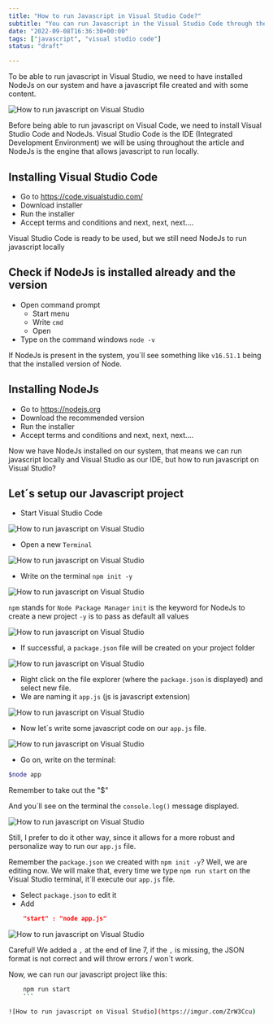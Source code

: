 ```yaml
---
title: "How to run Javascript in Visual Studio Code?"
subtitle: "You can run Javascript in the Visual Studio Code through the terminal if you have node installed (node filename.js)."
date: "2022-09-08T16:36:30+00:00"
tags: ["javascript", "visual studio code"]
status: "draft"

---
```



To be able to run javascript in Visual Studio, we need to have installed NodeJs on our system and have a javascript file created and with some content.

![How to run javascript on Visual Studio](https://imgur.com/a/dtzwN0c)

Before being able to run javascript on Visual Code, we need to install Visual Studio Code and NodeJs. Visual Studio Code is the IDE (Integrated Development Environment) we will be using throughout the article and NodeJs is the engine that allows javascript to run locally.

## Installing Visual Studio Code

- Go to https://code.visualstudio.com/
- Download installer
- Run the installer
- Accept terms and conditions and next, next, next....

Visual Studio Code is ready to be used, but we still need NodeJs to run javascript locally

## Check if NodeJs is installed already and the version

- Open command prompt 
	- Start menu 
	- Write `cmd`
	- Open
- Type on the command windows `node -v `

If NodeJs is present in the system, you´ll see something like `v16.51.1` being that the installed version of Node.

## Installing NodeJs

- Go to https://nodejs.org
- Download the recommended version
- Run the installer
- Accept terms and conditions and next, next, next....

Now we have NodeJs installed on our system, that means we can run javascript locally and Visual Studio as our IDE, but how to run javascript on Visual Studio?

## Let´s setup our Javascript project

- Start Visual Studio Code

![How to run javascript on Visual Studio](https://imgur.com/xQBECyp)

- Open a new `Terminal`

![How to run javascript on Visual Studio](https://imgur.com/N6WmTra)

- Write on the terminal `npm init -y`

![How to run javascript on Visual Studio](https://imgur.com/uasJ5gf)

`npm` stands for `Node Package Manager`
`init` is the keyword for NodeJs to create a new project 
`-y` is to pass as default all values

![How to run javascript on Visual Studio](https://imgur.com/TYoUFhv)

- If successful, a `package.json` file will be created on your project folder

![How to run javascript on Visual Studio](https://imgur.com/MBA5Wm2)

- Right click on the file explorer (where the `package.json` is displayed) and select new file.
- We are naming it `app.js` (js is javascript extension)

![How to run javascript on Visual Studio](https://imgur.com/G0g9IEF)

- Now let´s write some javascript code on our `app.js` file.

![How to run javascript on Visual Studio](https://imgur.com/ENyFTGP)

- Go on, write on the terminal: 
```bash
$node app
```
Remember to take out  the "$" 

And you´ll see on the terminal the `console.log()` message displayed. 

![How to run javascript on Visual Studio](https://imgur.com/8bFzbEo)


Still, I prefer to do it other way, since it allows for a more robust and personalize way to run our `app.js` file.

Remember the `package.json` we created with `npm init -y`? Well, we are editing now. We will make that, every time we type `npm run start` on the Visual Studio terminal, it´ll execute our `app.js` file.

- Select `package.json` to edit it
- Add 
```json 
	"start" : "node app.js"
```
![How to run javascript on Visual Studio](https://imgur.com/6UoUSfG)

Careful! We added a `,` at the end of line 7, if the `,` is missing, the JSON format is not correct and will throw errors / won´t work.

Now, we can run our javascript project like this:

```bash 
	npm run start
	```

![How to run javascript on Visual Studio](https://imgur.com/ZrW3Ccu)